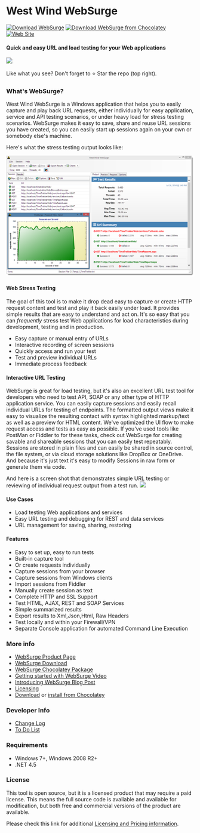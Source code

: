 ﻿# West Wind WebSurge
[![Download WebSurge](https://img.shields.io/badge/WebSurge-Installer-blue.svg)](https://websurge.west-wind.com/download.aspx)
[![Download WebSurge from Chocolatey](https://img.shields.io/chocolatey/dt/westwindwebsurge.svg)](https://chocolatey.org/packages/WestwindWebSurge)
[![Web Site](https://img.shields.io/badge/WebSurge-WebSite-blue.svg)](https://websurge.west-wind.com)

#### Quick and easy URL and load testing for your Web applications

<img src="http://websurge.west-wind.com/images/websurgelogo.png" height="220"  /> 

Like what you see? Don't forget to :star: Star the repo (top right).

### What's WebSurge?
West Wind WebSurge is a Windows application that helps you to easily capture and play back URL requests, either individually for easy application, service and API testing scenarios, or under heavy load for stress testing scenarios. WebSurge makes it easy to save, share and reuse URL sessions you have created, so you can easily start up sessions again on your own or somebody else's machine. 

Here's what the stress testing output looks like:

![](Screenshot.png)

#### Web Stress Testing
The goal of this tool is to make it drop dead easy to capture or create HTTP request content and test and play it back easily under load. It provides simple results that are easy to understand and act on. It's so easy that you can *frequently* stress test Web applications for load  characteristics during development, testing and in production.

* Easy capture or manual entry of URLs
* Interactive recording of screen sessions
* Quickly access and run your test
* Test and preview individual URLs 
* Immediate process feedback

#### Interactive URL Testing
WebSurge is great for load testing, but it's also an excellent URL test tool for developers who need to test API, SOAP or any other type of HTTP application service. You can easily capture sessions and easily recall individual URLs for testing of endpoints. The formatted output views make it easy to visualize the resulting contact with syntax highlighted markup/text as well as a preview for HTML content. We've optimized the UI flow to make request access and tests as easy as possible.  If you've used tools like PostMan or Fiddler to for these tasks, check out WebSurge for creating savable and shareable sessions that you can easily test repeatably. Sessions are stored in plain files and can easily be shared in source control, the file system, or via cloud storage solutions like DropBox or OneDrive. And because it's just text it's easy to modify Sessions in raw form or generate them via code.


And here is a screen shot that demonstrates simple URL testing or reviewing
of individual request output from a test run.
<img src="https://websurge.west-wind.com/Images/WebSurge_RequestDisplay.png" />

#### Use Cases

* Load testing Web applications and services
* Easy URL testing and debugging for REST and data services
* URL management for saving, sharing, restoring

#### Features

* Easy to set up, easy to run tests
* Built-in capture tool
* Or create requests individually
* Capture sessions from your browser
* Capture sessions from Windows clients
* Import sessions from Fiddler
* Manually create session as text
* Complete HTTP and SSL Support
* Test HTML, AJAX, REST and SOAP Services
* Simple summarized results
* Export results to Xml,Json,Html, Raw Headers
* Test locally and within your Firewall/VPN
* Separate Console application for automated Command Line Execution


### More info
* [WebSurge Product Page](https://websurge.west-wind.com/)
* [WebSurge Download](https://websurge.west-wind.com/download.aspx)
* [WebSurge Chocolatey Package](https://chocolatey.org/packages/WestwindWebSurge)
* [Getting started with WebSurge Video](http://youtu.be/O5J8mDfVZH8)
* [Introducing WebSurge Blog Post](http://weblog.west-wind.com/posts/2014/Jul/15/West-Wind-WebSurge-an-easy-way-to-Load-Test-Web-Applications)
* [Licensing](http://west-wind.com/websurge/pricing.aspx)
* [Download](http://www.west-wind.com/files/WebSurgeSetup.zip) or
  [install from Chocolatey](http://chocolatey.org/packages/WestwindWebSurge)

### Developer Info

* [Change Log](ChangeLog.md)
* [To Do List](ToDo.md)

### Requirements

* Windows 7+, Windows 2008 R2+
* .NET 4.5

### License

This tool is open source, but it is a licensed product that may require a paid license.  This means the full source code is available and available for modification, but both free and commercial versions of the product are available.

Please check this link for additional
[Licensing and Pricing information](http://west-wind.com/websurge/pricing.aspx).

